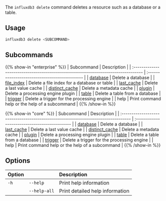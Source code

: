 
The `influxdb3 delete` command deletes a resource such as a database or a table.

## Usage

<!--pytest.mark.skip-->

```bash
influxdb3 delete <SUBCOMMAND>
```

## Subcommands

{{% show-in "enterprise" %}}
| Subcommand                                                                          | Description                                    |
| :---------------------------------------------------------------------------------- | :--------------------------------------------- |
| [database](/influxdb3/version/reference/cli/influxdb3/delete/database/)             | Delete a database                              |
| [file_index](/influxdb3/version/reference/cli/influxdb3/delete/file_index/)         | Delete a file index for a database or table    |
| [last_cache](/influxdb3/version/reference/cli/influxdb3/delete/last_cache/)         | Delete a last value cache                      |
| [distinct_cache](/influxdb3/version/reference/cli/influxdb3/delete/distinct_cache/) | Delete a metadata cache                        |
| [plugin](/influxdb3/version/reference/cli/influxdb3/delete/plugin/)                 | Delete a processing engine plugin              |
| [table](/influxdb3/version/reference/cli/influxdb3/delete/table/)                   | Delete a table from a database                 |
| [trigger](/influxdb3/version/reference/cli/influxdb3/delete/trigger/)               | Delete a trigger for the processing engine     |
| help                                                                                | Print command help or the help of a subcommand |
{{% /show-in %}}

{{% show-in "core" %}}
| Subcommand                                                                          | Description                                    |
| :---------------------------------------------------------------------------------- | :--------------------------------------------- |
| [database](/influxdb3/version/reference/cli/influxdb3/delete/database/)             | Delete a database                              |
| [last_cache](/influxdb3/version/reference/cli/influxdb3/delete/last_cache/)         | Delete a last value cache                      |
| [distinct_cache](/influxdb3/version/reference/cli/influxdb3/delete/distinct_cache/) | Delete a metadata cache                        |
| [plugin](/influxdb3/version/reference/cli/influxdb3/delete/plugin/)                 | Delete a processing engine plugin              |
| [table](/influxdb3/version/reference/cli/influxdb3/delete/table/)                   | Delete a table from a database                 |
| [trigger](/influxdb3/version/reference/cli/influxdb3/delete/trigger/)               | Delete a trigger for the processing engine     |
| help                                                                                | Print command help or the help of a subcommand |
{{% /show-in %}}

## Options

| Option |              | Description                     |
| :----- | :----------- | :------------------------------ |
| `-h`   | `--help`     | Print help information          |
|        | `--help-all` | Print detailed help information |
